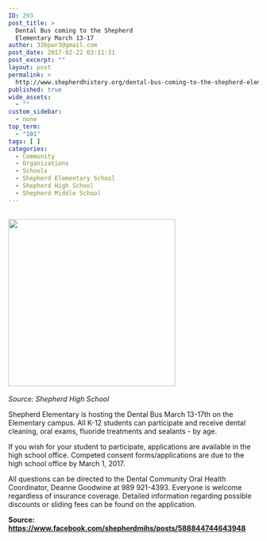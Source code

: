 ```yaml
---
ID: 293
post_title: >
  Dental Bus coming to the Shepherd
  Elementary March 13-17
author: 32bpwr3@gmail.com
post_date: 2017-02-22 03:11:31
post_excerpt: ""
layout: post
permalink: >
  http://www.shepherdhistory.org/dental-bus-coming-to-the-shepherd-elementary-march-13-17/
published: true
wide_assets:
  - ""
custom_sidebar:
  - none
top_term:
  - "101"
tags: [ ]
categories:
  - Community
  - Organizations
  - Schools
  - Shepherd Elementary School
  - Shepherd High School
  - Shepherd Middle School
---
```

<h2><img class="alignnone size-medium wp-image-295" src="http://www.shepherdhistory.org/wp-content/uploads/2017/02/teeth-whitening-800px-336x336.png" alt="" width="336" height="336" /></h2>
<em>Source: Shepherd High School</em>

Shepherd Elementary is hosting the Dental Bus March 13-17th on the Elementary campus. All K-12 students can participate and receive dental cleaning, oral exams, fluoride treatments and sealants - by age.

If you wish for your student to participate, applications are available in the high school office. Competed consent forms/applications are due to the high school office by March 1, 2017.

All questions can be directed to the Dental Community Oral Health Coordinator, Deanne Goodwine at 989 921-4393. Everyone is welcome regardless of insurance coverage. Detailed information regarding possible discounts or sliding fees can be found on the application.

<strong>Source: </strong><a href="https://www.facebook.com/shepherdmihs/posts/588844744643948"><strong>https://www.facebook.com/shepherdmihs/posts/588844744643948</strong></a>
